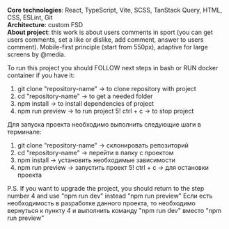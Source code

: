 **Core technologies**: React, TypeScript, Vite, SCSS, TanStack Query, HTML, CSS, ESLint, Git
<br/>**Architecture**: custom FSD<br/>
**About project**: this work is about users comments in sport (you can get users comments, set a like or dislike, add comment, answer to users comment). Mobile-first principle (start from 550px), adaptive for large screens by @media.

To run this project you should FOLLOW next steps in bash or RUN docker container if you have it:
1. git clone "repository-name" -> to clone repository with project
2. cd "repository-name" -> to get a needed folder
3. npm install -> to install dependencies of project
4. npm run preview -> to run project
5! ctrl + c -> to stop project

Для запуска проекта необходимо выполнить следующие шаги в терминале:
1. git clone "repository-name" -> склонировать репозиторий
2. cd "repository-name" -> перейти в папку с проектом
3. npm install -> установить необходимые зависимости
4. npm run preview -> запустить проект
5! ctrl + c -> для остановки проекта

P.S.
If you want to upgrade the project, you should return to the step number 4 and use "npm run dev" instead "npm run preview"
Если есть необходимость в разработке данного проекта, то необходимо вернуться к пункту 4 и выполнить команду "npm run dev" вместо "npm run preview"
